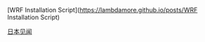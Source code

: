 [WRF Installation Script](https://lambdamore.github.io/posts/WRF Installation Script)

[日本见闻](https://lambdamore.github.io/posts/Japan)
